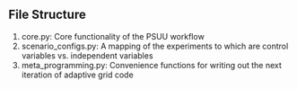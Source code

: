 ## File Structure

1. core.py: Core functionality of the PSUU workflow
2. scenario_configs.py: A mapping of the experiments to which are control variables vs. independent variables
3. meta_programming.py: Convenience functions for writing out the next iteration of adaptive grid code